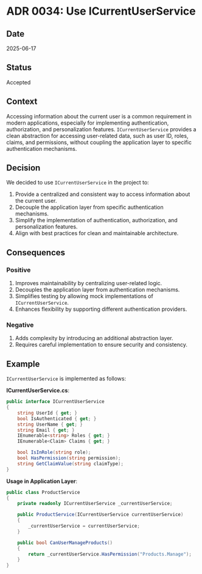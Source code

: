 # ADR 0034: Use ICurrentUserService

## Date
2025-06-17

## Status
Accepted

## Context
Accessing information about the current user is a common requirement in modern applications, especially for implementing authentication, authorization, and personalization features. `ICurrentUserService` provides a clean abstraction for accessing user-related data, such as user ID, roles, claims, and permissions, without coupling the application layer to specific authentication mechanisms.

## Decision
We decided to use `ICurrentUserService` in the project to:

1. Provide a centralized and consistent way to access information about the current user.
2. Decouple the application layer from specific authentication mechanisms.
3. Simplify the implementation of authentication, authorization, and personalization features.
4. Align with best practices for clean and maintainable architecture.

## Consequences
### Positive
1. Improves maintainability by centralizing user-related logic.
2. Decouples the application layer from authentication mechanisms.
3. Simplifies testing by allowing mock implementations of `ICurrentUserService`.
4. Enhances flexibility by supporting different authentication providers.

### Negative
1. Adds complexity by introducing an additional abstraction layer.
2. Requires careful implementation to ensure security and consistency.

## Example
`ICurrentUserService` is implemented as follows:

**ICurrentUserService.cs**:
```csharp
public interface ICurrentUserService
{
    string UserId { get; }
    bool IsAuthenticated { get; }
    string UserName { get; }
    string Email { get; }
    IEnumerable<string> Roles { get; }
    IEnumerable<Claim> Claims { get; }

    bool IsInRole(string role);
    bool HasPermission(string permission);
    string GetClaimValue(string claimType);
}
```

**Usage in Application Layer**:
```csharp
public class ProductService
{
    private readonly ICurrentUserService _currentUserService;

    public ProductService(ICurrentUserService currentUserService)
    {
        _currentUserService = currentUserService;
    }

    public bool CanUserManageProducts()
    {
        return _currentUserService.HasPermission("Products.Manage");
    }
}
```
